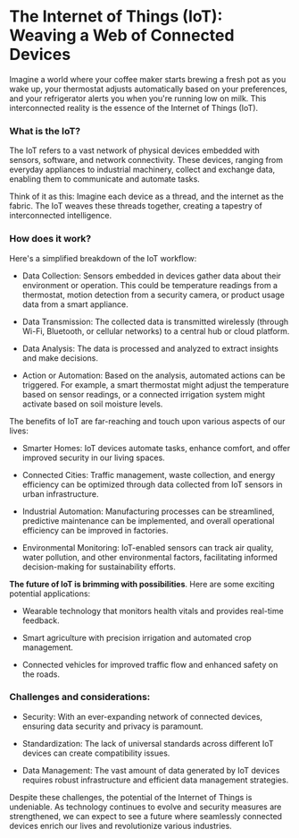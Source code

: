 # The Internet of Things (IoT): Weaving a Web of Connected Devices

Imagine a world where your coffee maker starts brewing a fresh pot as you wake up, your thermostat adjusts automatically based on your preferences, and your refrigerator alerts you when you're running low on milk. This interconnected reality is the essence of the Internet of Things (IoT).



### What is the IoT?



The IoT refers to a vast network of physical devices embedded with sensors, software, and network connectivity. These devices, ranging from everyday appliances to industrial machinery, collect and exchange data, enabling them to communicate and automate tasks.



Think of it as this:  Imagine each device as a thread, and the internet as the fabric. The IoT weaves these threads together, creating a tapestry of interconnected intelligence.



### How does it work?



Here's a simplified breakdown of the IoT workflow:



- Data Collection: Sensors embedded in devices gather data about their environment or operation. This could be temperature readings from a thermostat, motion detection from a security camera, or product usage data from a smart appliance.

- Data Transmission: The collected data is transmitted wirelessly (through Wi-Fi, Bluetooth, or cellular networks) to a central hub or cloud platform.

- Data Analysis: The data is processed and analyzed to extract insights and make decisions.

- Action or Automation: Based on the analysis, automated actions can be triggered. For example, a smart thermostat might adjust the temperature based on sensor readings, or a connected irrigation system might activate based on soil moisture levels.

The benefits of IoT are far-reaching and touch upon various aspects of our lives:



- Smarter Homes: IoT devices automate tasks, enhance comfort, and offer improved security in our living spaces.

- Connected Cities: Traffic management, waste collection, and energy efficiency can be optimized through data collected from IoT sensors in urban infrastructure.

- Industrial Automation: Manufacturing processes can be streamlined, predictive maintenance can be implemented, and overall operational efficiency can be improved in factories.

- Environmental Monitoring: IoT-enabled sensors can track air quality, water pollution, and other environmental factors, facilitating informed decision-making for sustainability efforts.

**The future of IoT is brimming with possibilities**. Here are some exciting potential applications:



- Wearable technology that monitors health vitals and provides real-time feedback.

- Smart agriculture with precision irrigation and automated crop management.

- Connected vehicles for improved traffic flow and enhanced safety on the roads.

### Challenges and considerations:



- Security: With an ever-expanding network of connected devices, ensuring data security and privacy is paramount.

- Standardization: The lack of universal standards across different IoT devices can create compatibility issues.

- Data Management: The vast amount of data generated by IoT devices requires robust infrastructure and efficient data management strategies.

Despite these challenges, the potential of the Internet of Things is undeniable. As technology continues to evolve and security measures are strengthened,  we can expect to see a future where seamlessly connected devices enrich our lives and revolutionize various industries.